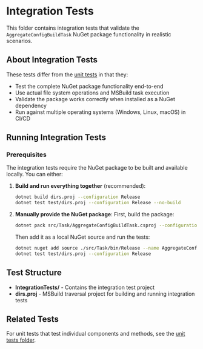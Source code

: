 # Integration Tests

This folder contains integration tests that validate the `AggregateConfigBuildTask` NuGet package functionality in realistic scenarios.

## About Integration Tests

These tests differ from the [unit tests](../src/UnitTests/) in that they:

- Test the complete NuGet package functionality end-to-end
- Use actual file system operations and MSBuild task execution
- Validate the package works correctly when installed as a NuGet dependency
- Run against multiple operating systems (Windows, Linux, macOS) in CI/CD

## Running Integration Tests

### Prerequisites

The integration tests require the NuGet package to be built and available locally. You can either:

1. **Build and run everything together** (recommended):
   ```bash
   dotnet build dirs.proj --configuration Release
   dotnet test test/dirs.proj --configuration Release --no-build
   ```

2. **Manually provide the NuGet package**:
   First, build the package:
   ```bash
   dotnet pack src/Task/AggregateConfigBuildTask.csproj --configuration Release
   ```
   
   Then add it as a local NuGet source and run the tests:
   ```bash
   dotnet nuget add source ./src/Task/bin/Release --name AggregateConfigBuildTask-Local
   dotnet test test/dirs.proj --configuration Release
   ```

## Test Structure

- **IntegrationTests/** - Contains the integration test project
- **dirs.proj** - MSBuild traversal project for building and running integration tests

## Related Tests

For unit tests that test individual components and methods, see the [unit tests folder](../src/UnitTests/).
